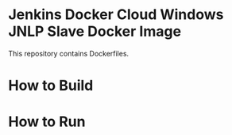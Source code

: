 # Jenkins Docker Cloud Windows JNLP Slave Docker Image

This repository contains Dockerfiles.

# How to Build

# How to Run
